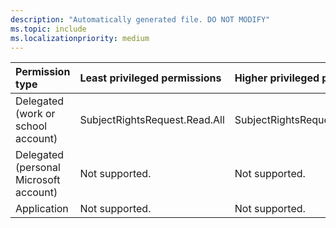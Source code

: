 ```yaml
---
description: "Automatically generated file. DO NOT MODIFY"
ms.topic: include
ms.localizationpriority: medium
---
```


|Permission type|Least privileged permissions|Higher privileged permissions|
|:---|:---|:---|
|Delegated (work or school account)|SubjectRightsRequest.Read.All|SubjectRightsRequest.ReadWrite.All|
|Delegated (personal Microsoft account)|Not supported.|Not supported.|
|Application|Not supported.|Not supported.|

